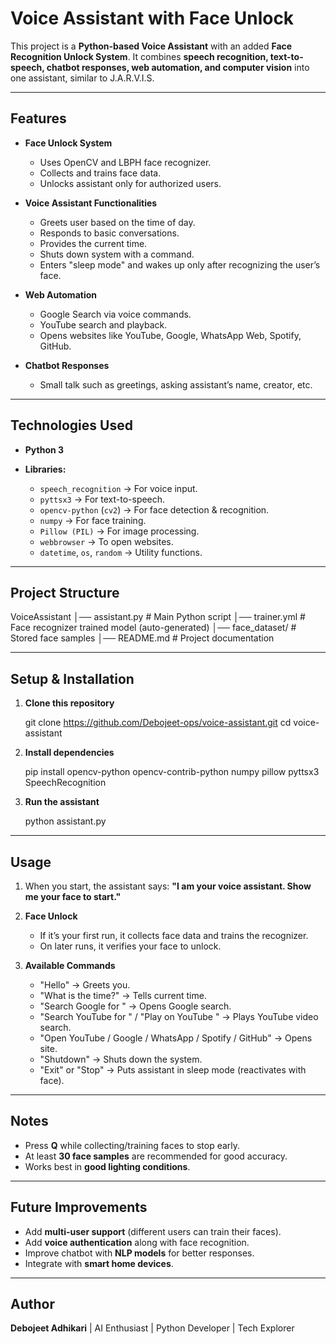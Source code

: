 
# Voice Assistant with Face Unlock

This project is a **Python-based Voice Assistant** with an added **Face Recognition Unlock System**.
It combines **speech recognition, text-to-speech, chatbot responses, web automation, and computer vision** into one assistant, similar to J.A.R.V.I.S.

---

## Features

* **Face Unlock System**

  * Uses OpenCV and LBPH face recognizer.
  * Collects and trains face data.
  * Unlocks assistant only for authorized users.

* **Voice Assistant Functionalities**

  * Greets user based on the time of day.
  * Responds to basic conversations.
  * Provides the current time.
  * Shuts down system with a command.
  * Enters "sleep mode" and wakes up only after recognizing the user’s face.

* **Web Automation**

  * Google Search via voice commands.
  * YouTube search and playback.
  * Opens websites like YouTube, Google, WhatsApp Web, Spotify, GitHub.

* **Chatbot Responses**

  * Small talk such as greetings, asking assistant’s name, creator, etc.

---

## Technologies Used

* **Python 3**
* **Libraries:**

  * `speech_recognition` → For voice input.
  * `pyttsx3` → For text-to-speech.
  * `opencv-python` (`cv2`) → For face detection & recognition.
  * `numpy` → For face training.
  * `Pillow (PIL)` → For image processing.
  * `webbrowser` → To open websites.
  * `datetime`, `os`, `random` → Utility functions.

---

## Project Structure

VoiceAssistant
│── assistant.py          # Main Python script
│── trainer.yml           # Face recognizer trained model (auto-generated)
│── face_dataset/         # Stored face samples
│── README.md             # Project documentation

---

## Setup & Installation

1. **Clone this repository**

   git clone https://github.com/Debojeet-ops/voice-assistant.git
   cd voice-assistant

2. **Install dependencies**

   pip install opencv-python opencv-contrib-python numpy pillow pyttsx3 SpeechRecognition

3. **Run the assistant**

   python assistant.py

---

## Usage

1. When you start, the assistant says:
   **"I am your voice assistant. Show me your face to start."**

2. **Face Unlock**

   * If it’s your first run, it collects face data and trains the recognizer.
   * On later runs, it verifies your face to unlock.

3. **Available Commands**

   * "Hello" → Greets you.
   * "What is the time?" → Tells current time.
   * "Search Google for <query>" → Opens Google search.
   * "Search YouTube for <query>" / "Play on YouTube <query>" → Plays YouTube video search.
   * "Open YouTube / Google / WhatsApp / Spotify / GitHub" → Opens site.
   * "Shutdown" → Shuts down the system.
   * "Exit" or "Stop" → Puts assistant in sleep mode (reactivates with face).

---

## Notes

* Press **Q** while collecting/training faces to stop early.
* At least **30 face samples** are recommended for good accuracy.
* Works best in **good lighting conditions**.

---

## Future Improvements

* Add **multi-user support** (different users can train their faces).
* Add **voice authentication** along with face recognition.
* Improve chatbot with **NLP models** for better responses.
* Integrate with **smart home devices**.

---

## Author

**Debojeet Adhikari**
| AI Enthusiast | Python Developer | Tech Explorer

